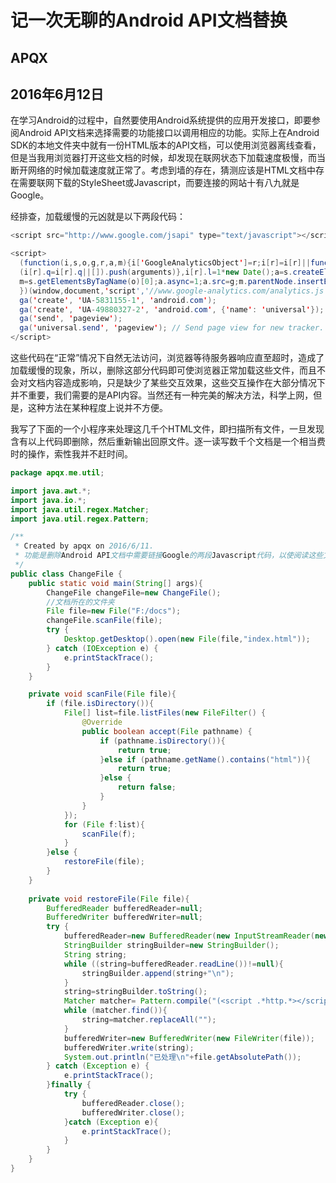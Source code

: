 # 记一次无聊的Android API文档替换

## APQX

## 2016年6月12日

在学习Android的过程中，自然要使用Android系统提供的应用开发接口，即要参阅Android API文档来选择需要的功能接口以调用相应的功能。实际上在Android SDK的本地文件夹中就有一份HTML版本的API文档，可以使用浏览器离线查看，但是当我用浏览器打开这些文档的时候，却发现在联网状态下加载速度极慢，而当断开网络的时候加载速度就正常了。考虑到墙的存在，猜测应该是HTML文档中存在需要联网下载的StyleSheet或Javascript，而要连接的网站十有八九就是Google。

经排查，加载缓慢的元凶就是以下两段代码：

```java
<script src="http://www.google.com/jsapi" type="text/javascript"></script>

<script>
  (function(i,s,o,g,r,a,m){i['GoogleAnalyticsObject']=r;i[r]=i[r]||function(){
  (i[r].q=i[r].q||[]).push(arguments)},i[r].l=1*new Date();a=s.createElement(o),
  m=s.getElementsByTagName(o)[0];a.async=1;a.src=g;m.parentNode.insertBefore(a,m)
  })(window,document,'script','//www.google-analytics.com/analytics.js','ga');
  ga('create', 'UA-5831155-1', 'android.com');
  ga('create', 'UA-49880327-2', 'android.com', {'name': 'universal'});  // New tracker);
  ga('send', 'pageview');
  ga('universal.send', 'pageview'); // Send page view for new tracker.
</script>
```

这些代码在“正常”情况下自然无法访问，浏览器等待服务器响应直至超时，造成了加载缓慢的现象，所以，删除这部分代码即可使浏览器正常加载这些文件，而且不会对文档内容造成影响，只是缺少了某些交互效果，这些交互操作在大部分情况下并不重要，我们需要的是API内容。当然还有一种完美的解决方法，科学上网，但是，这种方法在某种程度上说并不方便。

我写了下面的一个小程序来处理这几千个HTML文件，即扫描所有文件，一旦发现含有以上代码即删除，然后重新输出回原文件。逐一读写数千个文档是一个相当费时的操作，索性我并不赶时间。

```java
package apqx.me.util;

import java.awt.*;
import java.io.*;
import java.util.regex.Matcher;
import java.util.regex.Pattern;

/**
 * Created by apqx on 2016/6/11.
 * 功能是删除Android API文档中需要链接Google的两段Javascript代码，以使阅读这些文档时更流畅，就像在断网情况下一样
 */
public class ChangeFile {
    public static void main(String[] args){
        ChangeFile changeFile=new ChangeFile();
        //文档所在的文件夹
        File file=new File("F:/docs");
        changeFile.scanFile(file);
        try {
            Desktop.getDesktop().open(new File(file,"index.html"));
        } catch (IOException e) {
            e.printStackTrace();
        }
    }

    private void scanFile(File file){
        if (file.isDirectory()){
            File[] list=file.listFiles(new FileFilter() {
                @Override
                public boolean accept(File pathname) {
                    if (pathname.isDirectory()){
                        return true;
                    }else if (pathname.getName().contains("html")){
                        return true;
                    }else {
                        return false;
                    }
                }
            });
            for (File f:list){
                scanFile(f);
            }
        }else {
            restoreFile(file);
        }
    }
    
    private void restoreFile(File file){
        BufferedReader bufferedReader=null;
        BufferedWriter bufferedWriter=null;
        try {
            bufferedReader=new BufferedReader(new InputStreamReader(new FileInputStream(file)));
            StringBuilder stringBuilder=new StringBuilder();
            String string;
            while ((string=bufferedReader.readLine())!=null){
                stringBuilder.append(string+"\n");
            }
            string=stringBuilder.toString();
            Matcher matcher= Pattern.compile("(<script .*http.*></script>)|((?s)<script>\n.*tracker\\.\n</script>)").matcher(string);
            while (matcher.find()){
                string=matcher.replaceAll("");
            }
            bufferedWriter=new BufferedWriter(new FileWriter(file));
            bufferedWriter.write(string);
            System.out.println("已处理\n"+file.getAbsolutePath());
        } catch (Exception e) {
            e.printStackTrace();
        }finally {
            try {
                bufferedReader.close();
                bufferedWriter.close();
            }catch (Exception e){
                e.printStackTrace();
            }
        }
    }
}
```
